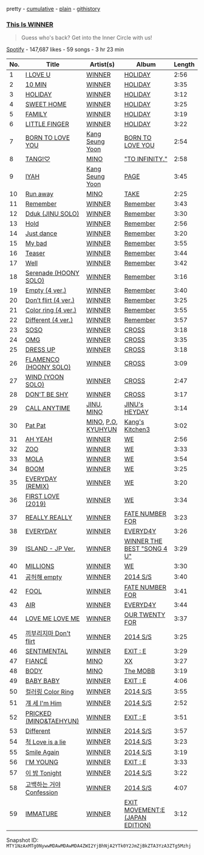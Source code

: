 pretty - [cumulative](/playlists/cumulative/37i9dQZF1DX6thHZc9sy7P.md) - [plain](/playlists/plain/37i9dQZF1DX6thHZc9sy7P) - [githistory](https://github.githistory.xyz/mackorone/spotify-playlist-archive/blob/main/playlists/plain/37i9dQZF1DX6thHZc9sy7P)

### [This Is WINNER](https://open.spotify.com/playlist/37i9dQZF1DX6thHZc9sy7P)

> Guess who's back? Get into the Inner Circle with us!

[Spotify](https://open.spotify.com/user/spotify) - 147,687 likes - 59 songs - 3 hr 23 min

| No. | Title | Artist(s) | Album | Length |
|---|---|---|---|---|
| 1 | [I LOVE U](https://open.spotify.com/track/02Vb9vfZUmqAKNhQwFjPSZ) | [WINNER](https://open.spotify.com/artist/5DuzBeOgFwViFcv00Q5PFb) | [HOLIDAY](https://open.spotify.com/album/6DuGgrykXd5DVx3aznyYqH) | 2:56 |
| 2 | [10 MIN](https://open.spotify.com/track/16sFJNnpsLNnyuWoYsBGjv) | [WINNER](https://open.spotify.com/artist/5DuzBeOgFwViFcv00Q5PFb) | [HOLIDAY](https://open.spotify.com/album/6DuGgrykXd5DVx3aznyYqH) | 3:35 |
| 3 | [HOLIDAY](https://open.spotify.com/track/4tUkszgggTqQ4s2sutt7QW) | [WINNER](https://open.spotify.com/artist/5DuzBeOgFwViFcv00Q5PFb) | [HOLIDAY](https://open.spotify.com/album/6DuGgrykXd5DVx3aznyYqH) | 3:12 |
| 4 | [SWEET HOME](https://open.spotify.com/track/7F2gGDgHxt4QoxNxUOp9mf) | [WINNER](https://open.spotify.com/artist/5DuzBeOgFwViFcv00Q5PFb) | [HOLIDAY](https://open.spotify.com/album/6DuGgrykXd5DVx3aznyYqH) | 3:25 |
| 5 | [FAMILY](https://open.spotify.com/track/3kITvNEXfzdIuT5X5r9lXQ) | [WINNER](https://open.spotify.com/artist/5DuzBeOgFwViFcv00Q5PFb) | [HOLIDAY](https://open.spotify.com/album/6DuGgrykXd5DVx3aznyYqH) | 3:19 |
| 6 | [LITTLE FINGER](https://open.spotify.com/track/5DH5BqrQXjfTd9I0aEtPAQ) | [WINNER](https://open.spotify.com/artist/5DuzBeOgFwViFcv00Q5PFb) | [HOLIDAY](https://open.spotify.com/album/6DuGgrykXd5DVx3aznyYqH) | 3:22 |
| 7 | [BORN TO LOVE YOU](https://open.spotify.com/track/3gOfgRZp9Cglmn2p0I68YP) | [Kang Seung Yoon](https://open.spotify.com/artist/2Ip3x4XtEEhlGg8qI146jL) | [BORN TO LOVE YOU](https://open.spotify.com/album/3qzLoa9H5KHNdhU7qcINmo) | 2:54 |
| 8 | [TANG!♡](https://open.spotify.com/track/42wkZTMDrlzWGth9akHF0p) | [MINO](https://open.spotify.com/artist/3ytV7vc4ZuwGgwaOuWvkk8) | ["TO INFINITY."](https://open.spotify.com/album/6eI4DPjksFdwHechiE51vy) | 2:58 |
| 9 | [IYAH](https://open.spotify.com/track/3EC9jQuk4yPP3IhKOJvbPw) | [Kang Seung Yoon](https://open.spotify.com/artist/2Ip3x4XtEEhlGg8qI146jL) | [PAGE](https://open.spotify.com/album/65UY7ED1QGhIlQ63pucq8g) | 3:45 |
| 10 | [Run away](https://open.spotify.com/track/3kIaUtQdU9q2z4Jit3Frc5) | [MINO](https://open.spotify.com/artist/3ytV7vc4ZuwGgwaOuWvkk8) | [TAKE](https://open.spotify.com/album/7Eeb9AQcOZ3iM4B0HFoos6) | 2:25 |
| 11 | [Remember](https://open.spotify.com/track/5mIQsn1tRQ8uJ2VOW44EiA) | [WINNER](https://open.spotify.com/artist/5DuzBeOgFwViFcv00Q5PFb) | [Remember](https://open.spotify.com/album/2EegWUxYA83XnbwlFf7HEn) | 3:43 |
| 12 | [Dduk \(JINU SOLO\)](https://open.spotify.com/track/7IqxadboF7BZb84L01cCUj) | [WINNER](https://open.spotify.com/artist/5DuzBeOgFwViFcv00Q5PFb) | [Remember](https://open.spotify.com/album/2EegWUxYA83XnbwlFf7HEn) | 3:30 |
| 13 | [Hold](https://open.spotify.com/track/1ary1LsoU9EKfON8oFeALX) | [WINNER](https://open.spotify.com/artist/5DuzBeOgFwViFcv00Q5PFb) | [Remember](https://open.spotify.com/album/2EegWUxYA83XnbwlFf7HEn) | 2:56 |
| 14 | [Just dance](https://open.spotify.com/track/1tLJ8C8Bs6gG1DKLerJ4CR) | [WINNER](https://open.spotify.com/artist/5DuzBeOgFwViFcv00Q5PFb) | [Remember](https://open.spotify.com/album/2EegWUxYA83XnbwlFf7HEn) | 3:20 |
| 15 | [My bad](https://open.spotify.com/track/76nRCiWj5ewNz0nT0jMfhg) | [WINNER](https://open.spotify.com/artist/5DuzBeOgFwViFcv00Q5PFb) | [Remember](https://open.spotify.com/album/2EegWUxYA83XnbwlFf7HEn) | 3:55 |
| 16 | [Teaser](https://open.spotify.com/track/50CozK5LGzPW6rwuCMlnTZ) | [WINNER](https://open.spotify.com/artist/5DuzBeOgFwViFcv00Q5PFb) | [Remember](https://open.spotify.com/album/2EegWUxYA83XnbwlFf7HEn) | 3:44 |
| 17 | [Well](https://open.spotify.com/track/210VphjiHyiFc8xOXYP0D2) | [WINNER](https://open.spotify.com/artist/5DuzBeOgFwViFcv00Q5PFb) | [Remember](https://open.spotify.com/album/2EegWUxYA83XnbwlFf7HEn) | 3:42 |
| 18 | [Serenade \(HOONY SOLO\)](https://open.spotify.com/track/56uChzXJte68QJZ9U81hqZ) | [WINNER](https://open.spotify.com/artist/5DuzBeOgFwViFcv00Q5PFb) | [Remember](https://open.spotify.com/album/2EegWUxYA83XnbwlFf7HEn) | 3:16 |
| 19 | [Empty \(4 ver.\)](https://open.spotify.com/track/3fpee3i4SccmOatcEMp8DH) | [WINNER](https://open.spotify.com/artist/5DuzBeOgFwViFcv00Q5PFb) | [Remember](https://open.spotify.com/album/2EegWUxYA83XnbwlFf7HEn) | 3:40 |
| 20 | [Don’t flirt \(4 ver.\)](https://open.spotify.com/track/6Zd9eMhxY4MM7MvUXSKVuK) | [WINNER](https://open.spotify.com/artist/5DuzBeOgFwViFcv00Q5PFb) | [Remember](https://open.spotify.com/album/2EegWUxYA83XnbwlFf7HEn) | 3:25 |
| 21 | [Color ring \(4 ver.\)](https://open.spotify.com/track/4uJTSHa5e1JV0r7tz8TSNi) | [WINNER](https://open.spotify.com/artist/5DuzBeOgFwViFcv00Q5PFb) | [Remember](https://open.spotify.com/album/2EegWUxYA83XnbwlFf7HEn) | 3:55 |
| 22 | [Different \(4 ver.\)](https://open.spotify.com/track/4nRRcRsN1xIV8pb1J0xxO3) | [WINNER](https://open.spotify.com/artist/5DuzBeOgFwViFcv00Q5PFb) | [Remember](https://open.spotify.com/album/2EegWUxYA83XnbwlFf7HEn) | 3:57 |
| 23 | [SOSO](https://open.spotify.com/track/3SSvulbo5beqzHl0cBsD5O) | [WINNER](https://open.spotify.com/artist/5DuzBeOgFwViFcv00Q5PFb) | [CROSS](https://open.spotify.com/album/3hgan4waRFWu2uvzxSVHCh) | 3:18 |
| 24 | [OMG](https://open.spotify.com/track/3wUKRsBYMagXw7onnHwcJr) | [WINNER](https://open.spotify.com/artist/5DuzBeOgFwViFcv00Q5PFb) | [CROSS](https://open.spotify.com/album/3hgan4waRFWu2uvzxSVHCh) | 3:35 |
| 25 | [DRESS UP](https://open.spotify.com/track/1SQbGHZMWWXNrOUnoCflm0) | [WINNER](https://open.spotify.com/artist/5DuzBeOgFwViFcv00Q5PFb) | [CROSS](https://open.spotify.com/album/3hgan4waRFWu2uvzxSVHCh) | 3:18 |
| 26 | [FLAMENCO \(HOONY SOLO\)](https://open.spotify.com/track/0WzSO8Jxkk2jM3Ekaw9jRe) | [WINNER](https://open.spotify.com/artist/5DuzBeOgFwViFcv00Q5PFb) | [CROSS](https://open.spotify.com/album/3hgan4waRFWu2uvzxSVHCh) | 3:09 |
| 27 | [WIND \(YOON SOLO\)](https://open.spotify.com/track/4uEpbI5gZ1KwtCWcC3ZXoj) | [WINNER](https://open.spotify.com/artist/5DuzBeOgFwViFcv00Q5PFb) | [CROSS](https://open.spotify.com/album/3hgan4waRFWu2uvzxSVHCh) | 2:47 |
| 28 | [DON'T BE SHY](https://open.spotify.com/track/4NRkeGpIsxKH9jrcpbZr0x) | [WINNER](https://open.spotify.com/artist/5DuzBeOgFwViFcv00Q5PFb) | [CROSS](https://open.spotify.com/album/3hgan4waRFWu2uvzxSVHCh) | 3:17 |
| 29 | [CALL ANYTIME](https://open.spotify.com/track/1KTbLNP5zv7SCY8POC2gvZ) | [JINU](https://open.spotify.com/artist/10lR6OAc74wnyP1P8Gfsct), [MINO](https://open.spotify.com/artist/3ytV7vc4ZuwGgwaOuWvkk8) | [JINU's HEYDAY](https://open.spotify.com/album/3WsmgekXScHCwEG23l0spG) | 3:14 |
| 30 | [Pat Pat](https://open.spotify.com/track/6lejhkABV4Hns2v1ZJjPwJ) | [MINO](https://open.spotify.com/artist/3ytV7vc4ZuwGgwaOuWvkk8), [P.O](https://open.spotify.com/artist/6mTcXVXmCixpsVnYDUpCnY), [KYUHYUN](https://open.spotify.com/artist/0il5ZP3xYOECtONJtZ38Ln) | [Kang's Kitchen3](https://open.spotify.com/album/6I5jZ0dOJLoyyiPvYEtbst) | 3:02 |
| 31 | [AH YEAH](https://open.spotify.com/track/4Sk31AucPyWuAEztAu2dEA) | [WINNER](https://open.spotify.com/artist/5DuzBeOgFwViFcv00Q5PFb) | [WE](https://open.spotify.com/album/35kSd7Y6cojcwxuW10dOuU) | 2:56 |
| 32 | [ZOO](https://open.spotify.com/track/20qBbwsO49vWQZPv2O6aWL) | [WINNER](https://open.spotify.com/artist/5DuzBeOgFwViFcv00Q5PFb) | [WE](https://open.spotify.com/album/35kSd7Y6cojcwxuW10dOuU) | 3:33 |
| 33 | [MOLA](https://open.spotify.com/track/0vnuToVffsQ29Ge51sr5qy) | [WINNER](https://open.spotify.com/artist/5DuzBeOgFwViFcv00Q5PFb) | [WE](https://open.spotify.com/album/35kSd7Y6cojcwxuW10dOuU) | 3:54 |
| 34 | [BOOM](https://open.spotify.com/track/4vSoSxMXMeZw3NEZjFZakN) | [WINNER](https://open.spotify.com/artist/5DuzBeOgFwViFcv00Q5PFb) | [WE](https://open.spotify.com/album/35kSd7Y6cojcwxuW10dOuU) | 3:25 |
| 35 | [EVERYDAY \(REMIX\)](https://open.spotify.com/track/6Au0CsV5ellJU7JSHwPpQM) | [WINNER](https://open.spotify.com/artist/5DuzBeOgFwViFcv00Q5PFb) | [WE](https://open.spotify.com/album/35kSd7Y6cojcwxuW10dOuU) | 3:20 |
| 36 | [FIRST LOVE \(2019\)](https://open.spotify.com/track/6PiaO92uPOPDWg6RlSQxcg) | [WINNER](https://open.spotify.com/artist/5DuzBeOgFwViFcv00Q5PFb) | [WE](https://open.spotify.com/album/35kSd7Y6cojcwxuW10dOuU) | 3:34 |
| 37 | [REALLY REALLY](https://open.spotify.com/track/4iJyTp1KwCeBKhf7h0SwsD) | [WINNER](https://open.spotify.com/artist/5DuzBeOgFwViFcv00Q5PFb) | [FATE NUMBER FOR](https://open.spotify.com/album/7aUSYOs4iSl0qx28lelrs0) | 3:23 |
| 38 | [EVERYDAY](https://open.spotify.com/track/7nSbcCwzzF7WUjNU9h9uGE) | [WINNER](https://open.spotify.com/artist/5DuzBeOgFwViFcv00Q5PFb) | [EVERYD4Y](https://open.spotify.com/album/0PT0APCmw2DVgX4JJYtrzU) | 3:26 |
| 39 | [ISLAND \- JP Ver.](https://open.spotify.com/track/2LBIZOuS8wD1g0TUMzH3Fq) | [WINNER](https://open.spotify.com/artist/5DuzBeOgFwViFcv00Q5PFb) | [WINNER THE BEST "SONG 4 U"](https://open.spotify.com/album/1OOoxLYJtQry4GGDQ4P95n) | 3:29 |
| 40 | [MILLIONS](https://open.spotify.com/track/1mNprAwCQaw9xRQItl1J2q) | [WINNER](https://open.spotify.com/artist/5DuzBeOgFwViFcv00Q5PFb) | [WE](https://open.spotify.com/album/1cxfi0rCA6ZaOvlNsLLtYs) | 3:30 |
| 41 | [공허해 empty](https://open.spotify.com/track/2ENZ9lWpoLAGFDJsDb2Cbt) | [WINNER](https://open.spotify.com/artist/5DuzBeOgFwViFcv00Q5PFb) | [2014 S/S](https://open.spotify.com/album/37LnA5YHzyvoScNBpOmk0A) | 3:40 |
| 42 | [FOOL](https://open.spotify.com/track/1mTlfqaoh3piVp3Uhdv7jB) | [WINNER](https://open.spotify.com/artist/5DuzBeOgFwViFcv00Q5PFb) | [FATE NUMBER FOR](https://open.spotify.com/album/7aUSYOs4iSl0qx28lelrs0) | 3:41 |
| 43 | [AIR](https://open.spotify.com/track/72iLCSMWOE87GGsIKMb2G4) | [WINNER](https://open.spotify.com/artist/5DuzBeOgFwViFcv00Q5PFb) | [EVERYD4Y](https://open.spotify.com/album/0PT0APCmw2DVgX4JJYtrzU) | 3:44 |
| 44 | [LOVE ME LOVE ME](https://open.spotify.com/track/5hlqtwCuRf3QchUjjw9iua) | [WINNER](https://open.spotify.com/artist/5DuzBeOgFwViFcv00Q5PFb) | [OUR TWENTY FOR](https://open.spotify.com/album/4mvbi1jkr0RaEMA2QucYPv) | 3:37 |
| 45 | [끼부리지마 Don't flirt](https://open.spotify.com/track/1PoqPHvqIIZY9QOCFXWjre) | [WINNER](https://open.spotify.com/artist/5DuzBeOgFwViFcv00Q5PFb) | [2014 S/S](https://open.spotify.com/album/37LnA5YHzyvoScNBpOmk0A) | 3:25 |
| 46 | [SENTIMENTAL](https://open.spotify.com/track/7000FosyVc1UpvN2Sckidx) | [WINNER](https://open.spotify.com/artist/5DuzBeOgFwViFcv00Q5PFb) | [EXIT : E](https://open.spotify.com/album/7D2FML3EyRJcCoiEgUbRxT) | 3:29 |
| 47 | [FIANCÉ](https://open.spotify.com/track/6Tw2x3wavaWsboio2Cy44I) | [MINO](https://open.spotify.com/artist/3ytV7vc4ZuwGgwaOuWvkk8) | [XX](https://open.spotify.com/album/6aDVb2GbQbmztdcWlttJ34) | 3:27 |
| 48 | [BODY](https://open.spotify.com/track/03D2t5wn77cpCxH8p99ZvA) | [MINO](https://open.spotify.com/artist/3ytV7vc4ZuwGgwaOuWvkk8) | [The MOBB](https://open.spotify.com/album/6LwgGVAkFEmopo6EROaBpd) | 3:19 |
| 49 | [BABY BABY](https://open.spotify.com/track/2zLRE8rUhH2i7maIU5sWVI) | [WINNER](https://open.spotify.com/artist/5DuzBeOgFwViFcv00Q5PFb) | [EXIT : E](https://open.spotify.com/album/7D2FML3EyRJcCoiEgUbRxT) | 4:06 |
| 50 | [컬러링 Color Ring](https://open.spotify.com/track/6viJhP1omFP37DdRHO6Gk7) | [WINNER](https://open.spotify.com/artist/5DuzBeOgFwViFcv00Q5PFb) | [2014 S/S](https://open.spotify.com/album/37LnA5YHzyvoScNBpOmk0A) | 3:55 |
| 51 | [걔 세 I'm Him](https://open.spotify.com/track/7LvZFvfo7Vr5i84GZ44JGr) | [WINNER](https://open.spotify.com/artist/5DuzBeOgFwViFcv00Q5PFb) | [2014 S/S](https://open.spotify.com/album/37LnA5YHzyvoScNBpOmk0A) | 2:52 |
| 52 | [PRICKED \(MINO&TAEHYUN\)](https://open.spotify.com/track/65tvwcHf4V5yKLHMrAwKje) | [WINNER](https://open.spotify.com/artist/5DuzBeOgFwViFcv00Q5PFb) | [EXIT : E](https://open.spotify.com/album/7D2FML3EyRJcCoiEgUbRxT) | 3:51 |
| 53 | [Different](https://open.spotify.com/track/1IdM9Qtv8BE9IZ3BNiPeMA) | [WINNER](https://open.spotify.com/artist/5DuzBeOgFwViFcv00Q5PFb) | [2014 S/S](https://open.spotify.com/album/37LnA5YHzyvoScNBpOmk0A) | 3:57 |
| 54 | [척 Love is a lie](https://open.spotify.com/track/0Dgto5V6NRLTqWaGKOUAtd) | [WINNER](https://open.spotify.com/artist/5DuzBeOgFwViFcv00Q5PFb) | [2014 S/S](https://open.spotify.com/album/37LnA5YHzyvoScNBpOmk0A) | 3:23 |
| 55 | [Smile Again](https://open.spotify.com/track/2UO5SzVbSWubanngPvePXu) | [WINNER](https://open.spotify.com/artist/5DuzBeOgFwViFcv00Q5PFb) | [2014 S/S](https://open.spotify.com/album/37LnA5YHzyvoScNBpOmk0A) | 3:19 |
| 56 | [I'M YOUNG](https://open.spotify.com/track/26t8QQ0oibWO00k25hEGSN) | [WINNER](https://open.spotify.com/artist/5DuzBeOgFwViFcv00Q5PFb) | [EXIT : E](https://open.spotify.com/album/7D2FML3EyRJcCoiEgUbRxT) | 3:33 |
| 57 | [이 밤 Tonight](https://open.spotify.com/track/6YnGrwsjBSk3oGo4aJdo2Q) | [WINNER](https://open.spotify.com/artist/5DuzBeOgFwViFcv00Q5PFb) | [2014 S/S](https://open.spotify.com/album/37LnA5YHzyvoScNBpOmk0A) | 3:22 |
| 58 | [고백하는 거야 Confession](https://open.spotify.com/track/2HpYrrrf4mA84To3PCsvSR) | [WINNER](https://open.spotify.com/artist/5DuzBeOgFwViFcv00Q5PFb) | [2014 S/S](https://open.spotify.com/album/37LnA5YHzyvoScNBpOmk0A) | 4:07 |
| 59 | [IMMATURE](https://open.spotify.com/track/4MKADX60Z5h7WAfaDVbTAS) | [WINNER](https://open.spotify.com/artist/5DuzBeOgFwViFcv00Q5PFb) | [EXIT MOVEMENT:E \(JAPAN EDITION\)](https://open.spotify.com/album/6DOmD0SufB8lZ2fQFRV08b) | 3:12 |

Snapshot ID: `MTY1NzAxMTg0NywwMDAwMDAwMDA4ZWI2YjBhNjA2YTk0Y2JmZjBkZTA3YzA3ZTg5Mzhj`
